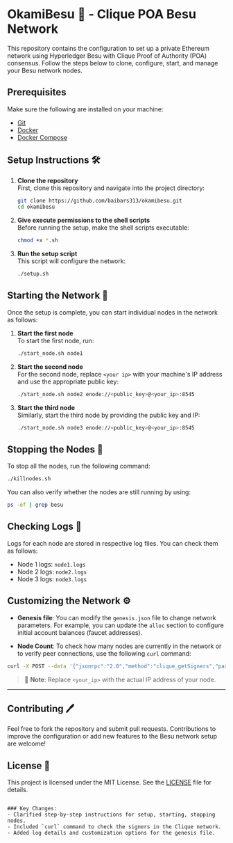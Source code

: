 
# OkamiBesu 🐺 - Clique POA Besu Network

This repository contains the configuration to set up a private Ethereum network using Hyperledger Besu with Clique Proof of Authority (POA) consensus. Follow the steps below to clone, configure, start, and manage your Besu network nodes.

## Prerequisites

Make sure the following are installed on your machine:

- [Git](https://git-scm.com/)
- [Docker](https://www.docker.com/)
- [Docker Compose](https://docs.docker.com/compose/)

## Setup Instructions 🛠️

1. **Clone the repository**  
   First, clone this repository and navigate into the project directory:
   ```bash
   git clone https://github.com/baibars313/okamibesu.git
   cd okamibesu
   ```

2. **Give execute permissions to the shell scripts**  
   Before running the setup, make the shell scripts executable:
   ```bash
   chmod +x *.sh
   ```

3. **Run the setup script**  
   This script will configure the network:
   ```bash
   ./setup.sh
   ```

## Starting the Network 🚀

Once the setup is complete, you can start individual nodes in the network as follows:

1. **Start the first node**  
   To start the first node, run:
   ```bash
   ./start_node.sh node1
   ```

2. **Start the second node**  
   For the second node, replace `<your ip>` with your machine's IP address and use the appropriate public key:
   ```bash
   ./start_node.sh node2 enode://<public_key>@<your_ip>:8545
   ```

3. **Start the third node**  
   Similarly, start the third node by providing the public key and IP:
   ```bash
   ./start_node.sh node3 enode://<public_key>@<your_ip>:8545
   ```

## Stopping the Nodes 🛑

To stop all the nodes, run the following command:
```bash
./killnodes.sh
```

You can also verify whether the nodes are still running by using:
```bash
ps -ef | grep besu
```

## Checking Logs 📄

Logs for each node are stored in respective log files. You can check them as follows:

- Node 1 logs: `node1.logs`
- Node 2 logs: `node2.logs`
- Node 3 logs: `node3.logs`

## Customizing the Network ⚙️

- **Genesis file**: You can modify the `genesis.json` file to change network parameters. For example, you can update the `alloc` section to configure initial account balances (faucet addresses).
  
- **Node Count**: To check how many nodes are currently in the network or to verify peer connections, use the following `curl` command:

```bash
curl -X POST --data '{"jsonrpc":"2.0","method":"clique_getSigners","params":["latest"],"id":1}' http://<your_ip>:8545
```

> 📌 **Note**: Replace `<your_ip>` with the actual IP address of your node.

---

## Contributing 🖊️

Feel free to fork the repository and submit pull requests. Contributions to improve the configuration or add new features to the Besu network setup are welcome!

## License 📄

This project is licensed under the MIT License. See the [LICENSE](LICENSE) file for details.
```

### Key Changes:
- Clarified step-by-step instructions for setup, starting, stopping nodes.
- Included `curl` command to check the signers in the Clique network.
- Added log details and customization options for the genesis file.
